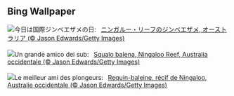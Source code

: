 ## Bing Wallpaper
![](https://www.bing.com/th?id=OHR.NingalooShark_JA-JP8020672335_UHD.jpg&w=1000)今日は国際ジンベエザメの日:&nbsp;&ensp;[ニンガルー・リーフのジンベエザメ, オーストラリア (© Jason Edwards/Getty Images)](https://www.bing.com/th?id=OHR.NingalooShark_JA-JP8020672335_UHD.jpg)
<br><br/>
![](https://www.bing.com/th?id=OHR.NingalooShark_IT-IT4786204671_UHD.jpg&w=1000)Un grande amico dei sub:&nbsp;&ensp;[Squalo balena, Ningaloo Reef, Australia occidentale (© Jason Edwards/Getty Images)](https://www.bing.com/th?id=OHR.NingalooShark_IT-IT4786204671_UHD.jpg)
<br><br/>
![](https://www.bing.com/th?id=OHR.NingalooShark_FR-FR1267107325_UHD.jpg&w=1000)Le meilleur ami des plongeurs:&nbsp;&ensp;[Requin-baleine, récif de Ningaloo, Australie occidentale (© Jason Edwards/Getty Images)](https://www.bing.com/th?id=OHR.NingalooShark_FR-FR1267107325_UHD.jpg)
<br><br/>
